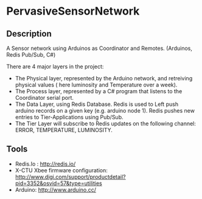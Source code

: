 PervasiveSensorNetwork
======================

Description
-----------

A Sensor network using Arduinos as Coordinator and Remotes. (Arduinos, Redis Pub/Sub, C#)

There are 4 major layers in the project:

- The Physical layer, represented by the Arduino network, and retreiving physical values ( here luminosity and Temperature over a week).
- The Process layer, represented by a C# program that listens to the Coordinator serial port.
- The Data Layer, using Redis Database. Redis is used to Left push arduino records on a given key (e.g. arduino node 1). Redis pushes new entries to Tier-Applications using Pub/Sub.
- The Tier Layer will subscribe to Redis updates on the following channel: ERROR, TEMPERATURE, LUMINOSITY.


Tools
-----

- Redis.Io : http://redis.io/
- X-CTU Xbee firmware configuration: http://www.digi.com/support/productdetail?pid=3352&osvid=57&type=utilities
- Arduino: http://www.arduino.cc/


